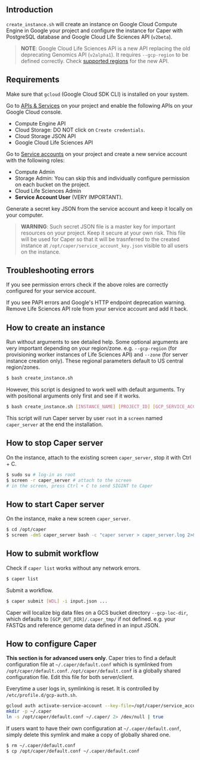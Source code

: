 ## Introduction

`create_instance.sh` will create an instance on Google Cloud Compute Engine in Google your project and configure the instance for Caper with PostgreSQL database and Google Cloud Life Sciences API (`v2beta`).

> **NOTE**: Google Cloud Life Sciences API is a new API replacing the old deprecating Genomics API (`v2alpha1`). It requires `--gcp-region` to be defined correctly. Check [supported regions](https://cloud.google.com/life-sciences/docs/concepts/locations) for the new API.

## Requirements

Make sure that `gcloud` (Google Cloud SDK CLI) is installed on your system.

Go to [APIs & Services](https://console.cloud.google.com/apis/dashboard) on your project and enable the following APIs on your Google Cloud console.
* Compute Engine API
* Cloud Storage: DO NOT click on `Create credentials`.
* Cloud Storage JSON API
* Google Cloud Life Sciences API

Go to [Service accounts](https://console.cloud.google.com/iam-admin/serviceaccounts) on your project and create a new service account with the following roles:
* Compute Admin
* Storage Admin: You can skip this and individually configure permission on each bucket on the project.
* Cloud Life Sciences Admin
* **Service Account User** (VERY IMPORTANT).

Generate a secret key JSON from the service account and keep it locally on your computer.

> **WARNING**: Such secret JSON file is a master key for important resources on your project. Keep it secure at your own risk. This file will be used for Caper so that it will be trasnferred to the created instance at `/opt/caper/service_account_key.json` visible to all users on the instance.

## Troubleshooting errors

If you see permission errors check if the above roles are correctly configured for your service account.

If you see PAPI errors and Google's HTTP endpoint deprecation warning. Remove Life Sciences API role from your service account and add it back.

## How to create an instance

Run without arguments to see detailed help. Some optional arguments are very important depending on your region/zone. e.g. `--gcp-region` (for provisioning worker instances of Life Sciences API) and `--zone` (for server instance creation only). These regional parameters default to US central region/zones.
```bash
$ bash create_instance.sh
```

However, this script is designed to work well with default arguments. Try with positional arguments only first and see if it works.
```bash
$ bash create_instance.sh [INSTANCE_NAME] [PROJECT_ID] [GCP_SERVICE_ACCOUNT_KEY_JSON_FILE] [GCP_OUT_DIR]
```

This script will run Caper server by user `root` in a `screen` named `caper_server` at the end the installation.


## How to stop Caper server

On the instance, attach to the existing screen `caper_server`, stop it with Ctrl + C.
```bash
$ sudo su # log-in as root
$ screen -r caper_server # attach to the screen
# in the screen, press Ctrl + C to send SIGINT to Caper
```

## How to start Caper server

On the instance, make a new screen `caper_server`.
```bash
$ cd /opt/caper
$ screen -dmS caper_server bash -c "caper server > caper_server.log 2>&1"
```

## How to submit workflow

Check if `caper list` works without any network errors.
```bash
$ caper list
```

Submit a workflow.
```bash
$ caper submit [WDL] -i input.json ...
```

Caper will localize big data files on a GCS bucket directory `--gcp-loc-dir`, which defaults to `[GCP_OUT_DIR]/.caper_tmp/` if not defined. e.g. your FASTQs and reference genome data defined in an input JSON.


## How to configure Caper

**This section is for advanced users only**. Caper tries to find a default configuration file at `~/.caper/default.conf` which is symlinked from `/opt/caper/default.conf`. `/opt/caper/default.conf` is a globally shared configuration file. Edit this file for both server/client.

Everytime a user logs in, symlinking is reset. It is controlled by `/etc/profile.d/gcp-auth.sh`.
```bash
gcloud auth activate-service-account --key-file=/opt/caper/service_account_key.json
mkdir -p ~/.caper
ln -s /opt/caper/default.conf ~/.caper/ 2> /dev/null | true
```

If users want to have their own configuration at `~/.caper/default.conf`, simply delete this symlink and make a copy of globally shared one.
```bash
$ rm ~/.caper/default.conf
$ cp /opt/caper/default.conf ~/.caper/default.conf
```
